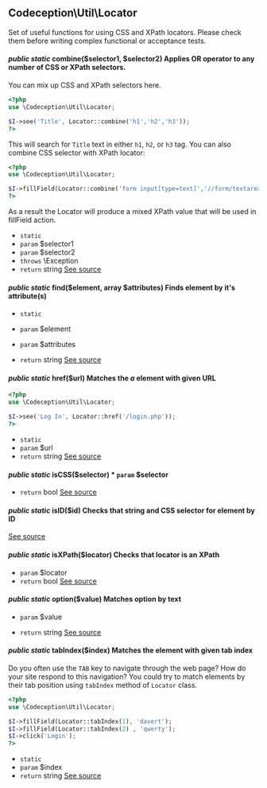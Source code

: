 
## Codeception\Util\Locator



Set of useful functions for using CSS and XPath locators.
Please check them before writing complex functional or acceptance tests.

#### *public static* combine($selector1, $selector2) Applies OR operator to any number of CSS or XPath selectors.
You can mix up CSS and XPath selectors here.

```php
<?php
use \Codeception\Util\Locator;

$I->see('Title', Locator::combine('h1','h2','h3'));
?>
```

This will search for `Title` text in either `h1`, `h2`, or `h3` tag. You can also combine CSS selector with XPath locator:

```php
<?php
use \Codeception\Util\Locator;

$I->fillField(Locator::combine('form input[type=text]','//form/textarea[2]'), 'qwerty');
?>
```

As a result the Locator will produce a mixed XPath value that will be used in fillField action.

 * `static` 
 * `param`  $selector1
 * `param`  $selector2
 * `throws`  \Exception
 * `return`  string
[See source](https://github.com/Codeception/Codeception/blob/master/src/Codeception/Util/Locator.php#L46)
#### *public static* find($element, array $attributes) Finds element by it's attribute(s)

 * `static` 

 * `param`  $element
 * `param`  $attributes

 * `return`  string
[See source](https://github.com/Codeception/Codeception/blob/master/src/Codeception/Util/Locator.php#L137)
#### *public static* href($url) Matches the *a* element with given URL

```php
<?php
use \Codeception\Util\Locator;

$I->see('Log In', Locator::href('/login.php'));
?>
```

 * `static` 
 * `param`  $url
 * `return`  string
[See source](https://github.com/Codeception/Codeception/blob/master/src/Codeception/Util/Locator.php#L73)
#### *public static* isCSS($selector) * `param`  $selector
 * `return`  bool
[See source](https://github.com/Codeception/Codeception/blob/master/src/Codeception/Util/Locator.php#L154)
#### *public static* isID($id) Checks that string and CSS selector for element by ID
[See source](https://github.com/Codeception/Codeception/blob/master/src/Codeception/Util/Locator.php#L181)
#### *public static* isXPath($locator) Checks that locator is an XPath

 * `param`  $locator
 * `return`  bool
[See source](https://github.com/Codeception/Codeception/blob/master/src/Codeception/Util/Locator.php#L170)
#### *public static* option($value) Matches option by text

 * `param`  $value

 * `return`  string
[See source](https://github.com/Codeception/Codeception/blob/master/src/Codeception/Util/Locator.php#L109)
#### *public static* tabIndex($index) Matches the element with given tab index

Do you often use the `TAB` key to navigate through the web page? How do your site respond to this navigation?
You could try to match elements by their tab position using `tabIndex` method of `Locator` class.
```php
<?php
use \Codeception\Util\Locator;

$I->fillField(Locator::tabIndex(1), 'davert');
$I->fillField(Locator::tabIndex(2) , 'qwerty');
$I->click('Login');
?>
```

 * `static` 
 * `param`  $index
 * `return`  string
[See source](https://github.com/Codeception/Codeception/blob/master/src/Codeception/Util/Locator.php#L97)

